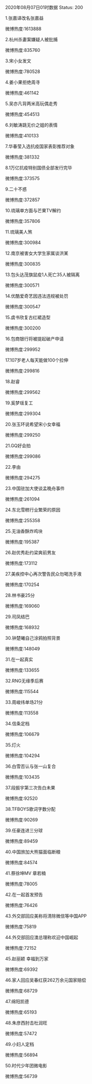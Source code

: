 2020年08月07日01时数据
Status: 200

1.张嘉译改名张嘉益

微博热度:1613888

2.杭州杀妻案嫌疑人被批捕

微博热度:835760

3.宋小女发文

微博热度:780528

4.姜小果拒绝周寻

微博热度:461142

5.吴亦凡背两米高玩偶走秀

微博热度:454513

6.刘敏涛跳无价之姐的表情

微博热度:410133

7.华春莹入选抗疫国家表彰推荐对象

微博热度:381332

8.1万亿抗疫特别国债全部发行完毕

微博热度:373575

9.二十不惑

微博热度:372857

10.琉璃单方面与芒果TV解约

微博热度:357806

11.琉璃美人煞

微博热度:300984

12.南京被害女大学生家属谈洪某

微博热度:300835

13.包头达茂旗鼠疫1人死亡35人被隔离

微博热度:300571

14.优酷爱奇艺因违法违规被处罚

微博热度:300547

15.虞书欣复古红裙造型

微博热度:300200

16.包商银行将被提起破产申请

微博热度:299952

17.107岁老人每天能做100个拉伸

微博热度:299816

18.赵睿

微博热度:299562

19.奚梦瑶复工

微博热度:299304

20.张玉环说希望宋小女幸福

微博热度:299250

21.GQ好会拍

微博热度:299086

22.李由

微博热度:294275

23.中国驻加大使谈孟晚舟事件

微博热度:261094

24.东北雪糕行业繁荣的原因

微博热度:255358

25.无油香酥炸鸡块

微博热度:195387

26.赵优秀赴约梁爽前男友

微博热度:173112

27.美疾控中心再次警告民众勿喝洗手液

微博热度:170254

28.林书豪25分

微博热度:169060

29.司凤结巴

微博热度:168932

30.钟楚曦自己涂鸦拍照背景

微博热度:148049

31.在一起真实

微博热度:133655

32.RNG无缘季后赛

微博热度:115544

33.周峻纬单场21分

微博热度:113558

34.信条定档

微博热度:106679

35.灯火

微博热度:104294

36.白雪否认与张一山复合

微博热度:103435

37.段振宇第三次告白未果

微博热度:92520

38.TFBOYS歌词字数分配

微博热度:90269

39.任豪连进三分球

微博热度:89459

40.中国旅加大熊猫面临断粮

微博热度:84574

41.蔡徐坤MV 章若楠

微博热度:78005

42.在一起首发预告

微博热度:76426

43.外交部回应美称将清除微信等中国APP

微博热度:75819

44.外交部回应澳总理称欢迎中国崛起

微博热度:72152

45.赵丽颖 幸福到万家

微博热度:69392

46.家人回应吴春红获262万余元国家赔偿

微博热度:68729

47.绵阳凯德

微博热度:65193

48.朱彦西肘击杜润旺

微博热度:57472

49.小妇人定档

微博热度:56894

50.时代少年团微电影

微博热度:56739

